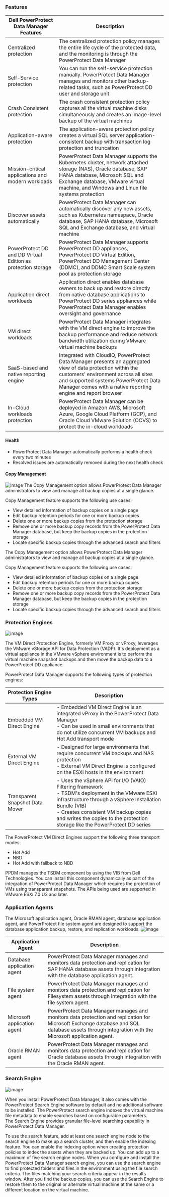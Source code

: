 ### Features

| Dell PowerProtect Data Manager Features                  | Description                                                                                                                                                                                                                                                                                                                 |
| ------------------------------------------------------------ | ------------------------------------------------------------------------------------------------------------------------------------------------------------------------------------------------------------------------------------------------------------------------------------------------------------------------------- |
| Centralized protection                                       | The centralized protection policy manages the entire life cycle of the protected data, and the monitoring is through the PowerProtect Data Manager                                                                                                                                                                             |
| Self-Service protection                                      | You can run the self-service protection manually. PowerProtect Data Manager manages and monitors other backup-related tasks, such as PowerProtect DD user and storage unit                                                                                                                                                     |
| Crash Consistent protection                                  | The crash consistent protection policy captures all the virtual machine disks simultaneously and creates an image-level backup of the virtual machines                                                                                                                                                                         |
| Application-aware protection                                 | The application-aware protection policy creates a virtual SQL server application-consistent backup with transaction log protection and truncation                                                                                                                                                                              |
| Mission-critical applications and modern workloads           | PowerProtect Data Manager supports the Kubernetes cluster, network attached storage (NAS), Oracle database, SAP HANA database, Microsoft SQL and Exchange database, VMware virtual machine, and Windows and Linux file systems protection                                                                                      |
| Discover assets automatically                                | PowerProtect Data Manager can automatically discover any new assets, such as Kubernetes namespace, Oracle database, SAP HANA database, Microsoft SQL and Exchange database, and virtual machine                                                                                                                                |
| PowerProtect DD and DD Virtual Edition as protection storage | PowerProtect Data Manager supports PowerProtect DD appliances, PowerProtect DD Virtual Edition, PowerProtect DD Management Center (DDMC), and DDMC Smart Scale system pool as protection storage                                                                                                                               |
| Application direct workloads                                 | Application direct enables database owners to back up and restore directly from native database applications to PowerProtect DD series appliances while PowerProtect Data Manager enables oversight and governance
| VM direct workloads                                          | PowerProtect Data Manager integrates with the VM direct engine to improve the backup performance and reduce network bandwidth utilization during VMware virtual machine backups                                                                                                                                                |
| SaaS-based and native reporting engine                       | Integrated with CloudIQ, PowerProtect Data Manager presents an aggregated view of data protection within the customers' environment across all sites and supported systems PowerProtect Data Manager comes with a native reporting engine and report browser                                                                  |
| In-Cloud workloads protection                                | PowerProtect Data Manager can be deployed in Amazon AWS, Microsoft Azure, Google Cloud Platform (GCP), and Oracle Cloud VMware Solution (OCVS) to protect the in-cloud workloads                                                                                                                                               |

#### Health

- PowerProtect Data Manager automatically performs a health check every two minutes
- Resolved issues are automatically removed during the next health check

#### Copy Management
![image](https://github.com/user-attachments/assets/c72b0465-b5c2-4de5-8615-4b017755e93d)
The Copy Management option allows PowerProtect Data Manager administrators to view and manage all backup copies at a single glance.

Copy Management feature supports the following use cases:

- View detailed information of backup copies on a single page
- Edit backup retention periods for one or more backup copies
- Delete one or more backup copies from the protection storage
- Remove one or more backup copy records from the PowerProtect Data Manager database, but keep the backup copies in the protection storage
- Locate specific backup copies through the advanced search and filters

The Copy Management option allows PowerProtect Data Manager administrators to view and manage all backup copies at a single glance.

Copy Management feature supports the following use cases:

- View detailed information of backup copies on a single page
- Edit backup retention periods for one or more backup copies
- Delete one or more backup copies from the protection storage
- Remove one or more backup copy records from the PowerProtect Data Manager database, but keep the backup copies in the protection storage
- Locate specific backup copies through the advanced search and filters

### Protection Engines
![image](https://github.com/user-attachments/assets/6eb6c722-db56-422d-b83e-cad5e8781bd3)

The VM Direct Protection Engine, formerly VM Proxy or vProxy, leverages the VMware vStorage API for Data Protection (VADP). It's deployment as a virtual appliance in the VMware vSphere environment is to perform the virtual machine snapshot backups and then move the backup data to a PowerProtect DD appliance.

PowerProtect Data Manager supports the following types of protection engines:

| **Protection Engine Types**     | Description                                                                                                                                                                                                                                                                                                                                                            |
| ------------------------------- | ---------------------------------------------------------------------------------------------------------------------------------------------------------------------------------------------------------------------------------------------------------------------------------------------------------------------------------------------------------------------- |
| Embedded VM Direct Engine       | - Embedded VM Direct Engine is an integrated vProxy in the PowerProtect Data Manager<br>- Can be used in small environments that do not utilize concurrent VM backups and Hot Add transport mode                                                                                                                                |
| External VM Direct Engine       | - Designed for large environments that require concurrent VM backups and NAS protection<br>- External VM Direct Engine is configured on the ESXi hosts in the environment |
| Transparent Snapshot Data Mover | - Uses the vSphere API for I/O (VAIO) Filtering framework<br>- TSDM's deployment in the VMware ESXi infrastructure through a vSphere Installation Bundle (VIB)<br>- Creates consistent VM backup copies and writes the copies to the protection storage like the PowerProtect DD series                                         |

The PowerProtect VM Direct Engines support the following three transport modes:
- Hot Add
- NBD
- Hot Add with fallback to NBD

PPDM manages the TSDM component by using the VIB from Dell Technologies. You can install this component dynamically as part of the integration of PowerProtect Data Manager which requires the protection of VMs using transparent snapshots. The APIs being used are supported in VMware ESXi 7.0 U3 and later.

### Application Agents
The Microsoft application agent, Oracle RMAN agent, database application agent, and PowerProtect file system agent are designed to support the database application backup, restore, and replication workloads.
![image](https://github.com/user-attachments/assets/bcbae362-ae95-4a42-b9cf-591c4ada21a6)

| Application Agent       | Description                                                                                                                                                                                      |
| --------------------------- | ------------------------------------------------------------------------------------------------------------------------------------------------------------------------------------------------ |
| Database application agent  | PowerProtect Data Manager manages and monitors data protection and replication for SAP HANA database assets through integration with the database application agent.                             |
| File system agent           | PowerProtect Data Manager manages and monitors data protection and replication for Filesystem assets through integration with the file system agent.                                             |
| Microsoft application agent | PowerProtect Data Manager manages and monitors data protection and replication for Microsoft Exchange database and SQL database assets through integration with the Microsoft application agent. |
| Oracle RMAN agent           | PowerProtect Data Manager manages and monitors data protection and replication for Oracle database assets through integration with the Oracle RMAN agent.                                        |

### Search Engine

![image](https://github.com/user-attachments/assets/660d77ec-ab98-4d55-bd2a-83a865e45f41)

When you install PowerProtect Data Manager, it also comes with the PowerProtect Search Engine software by default and no additional software to be installed. The PowerProtect search engine indexes the virtual machine file metadata to enable searches based on configurable parameters. The Search Engine provides granular file-level searching capability in PowerProtect Data Manager.

To use the search feature, add at least one search engine node to the search engine to make up a search cluster, and then enable the indexing feature.
You can enable the indexing option when creating protection policies to index the assets when they are backed up. You can add up to a maximum of five search engine nodes.
When you configure and install the PowerProtect Data Manager search engine, you can use the search engine to find protected folders and files in the environment using the file search criteria. The files matching your search criteria appear in the results window.
After you find the backup copies, you can use the Search Engine to restore them to the original or alternate virtual machine at the same or a different location on the virtual machine.
